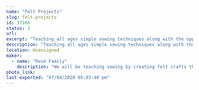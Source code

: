 ```yaml
---
name: "Felt Projects"
slug: felt-projects
id: 37166
status: 3
url: 
excerpt: "Teaching all ages simple sewing techniques along with the opportunity to try more advanced needle felting. The experience is comprised of having the participant sew a felt craft project under the guidance of the Rose family."
description: "Teaching all ages simple sewing techniques along with the opportunity to try more advanced needle felting. The experience is comprised of having the participant sew a felt craft project under the guidance of the Rose family. If the participants prefer, they can purchase and take the felt kits home to complete."
location: Unassigned
maker:
  - name: "Rose Family"
    description: "We will be teaching sewing by creating felt crafts that we will sell at the event. We will also be teach needle felting."
photo_link: 
last-exported: "07/04/2020 05:03:40 pm"
---
```

